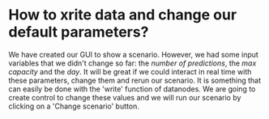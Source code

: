 # How to xrite data and change our default parameters?

We have created our GUI to show a scenario. However, we had some input variables that we didn't change so far: the *number of predictions*, the *max capacity* and the *day*. It will be great if we could interact in real time with these parameters, change them and rerun our scenario. It is something that can easily be done with the 'write' function of datanodes. We are going to create control to change these values and we will run our scenario by clicking on a 'Change scenario' button.
